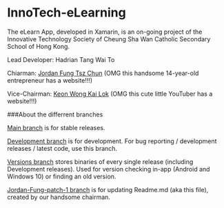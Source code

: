 # InnoTech-eLearning
The eLearn App, developed in Xamarin, is an on-going project of the Innovative Technology Society of Cheung Sha Wan Catholic Secondary School of Hong Kong.

Lead Developer: Hadrian Tang Wai To

Chiarman: [Jordan Fung Tsz Chun](http://www.jordanfung.com)
(OMG this handsome 14-year-old entrepreneur has a website!!!)

Vice-Chairman: [Keon Wong Kai Lok](http://designheaven8.wixsite.com/lego-mania-official)
(OMG this cute little YouTuber has a website!!!)

###About the differrent branches

[Main branch](https://github.com/happypig375/innotech-elearning/tree/master) is for stable releases.

[Development branch](https://github.com/happypig375/innotech-elearning/tree/Development) is for development.
For bug reporting / development releases / latest code, use this branch.

[Versions branch](https://github.com/happypig375/innotech-elearning/tree/Versions) stores binaries of every single release (including Development releases).
Used for version checking in-app (Android and Windows 10) or finding an old version.

[Jordan-Fung-patch-1 branch](https://github.com/happypig375/innotech-elearning/tree/Jordan-Fung-patch-1) is for updating Readme.md (aka this file), created by our handsome chairman.
